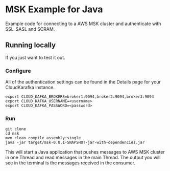 # MSK Example for Java

Example code for connecting to a AWS MSK cluster and authenticate with SSL_SASL and SCRAM. 

## Running locally

If you just want to test it out.

### Configure

All of the authentication settings can be found in the Details page for your CloudKarafka instance.

```
export CLOUD_KAFKA_BROKERS=broker1:9094,broker2:9094,broker3:9094
export CLOUD_KAFKA_USERNAME=<username>
export CLOUD_KAFKA_PASSWORD=<password>
```

### Run

```
git clone 
cd msk
mvn clean compile assembly:single
java -jar target/msk-0.0.1-SNAPSHOT-jar-with-dependencies.jar
```

This will start a Java application that pushes messages to AWS MSK cluster in one Thread and read messages in the main Thread. 
The output you will see in the terminal is the messages received in the consumer.
